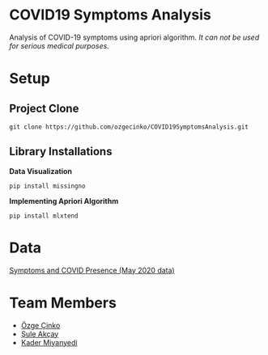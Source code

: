 # COVID19 Symptoms Analysis
Analysis of COVID-19 symptoms using apriori algorithm. _It can not be used for serious medical purposes._

# Setup
## Project Clone
```
git clone https://github.com/ozgecinko/COVID19SymptomsAnalysis.git
```

## Library Installations
**Data Visualization**
```
pip install missingno
```
**Implementing Apriori Algorithm**
```
pip install mlxtend
```

# Data
[Symptoms and COVID Presence (May 2020 data)](https://www.kaggle.com/hemanthhari/symptoms-and-covid-presence)

# Team Members
* [Özge Çinko](https://github.com/ozgecinko)
* [Şule Akçay](https://github.com/Sulecs1)
* [Kader Miyanyedi](https://github.com/Kadermiyanyedi)
